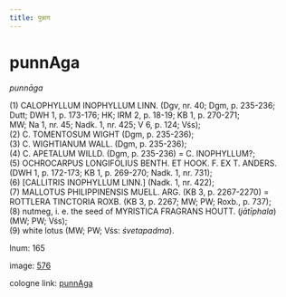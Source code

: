 ```yaml
---
title: पुन्नाग
---
```


# punnAga

<i>punnāga</i>  <div n="P" />(1) <bot>CALOPHYLLUM INOPHYLLUM LINN.</bot> (Dgv, nr. 40; Dgm, p. 235-236; <div n="lb" />Dutt; DWH 1, p. 173-176; HK; IRM 2, p. 18-19; KB 1, p. 270-271; <div n="lb" />MW; Na 1, nr. 45; Nadk. 1, nr. 425; V 6, p. 124; Vśs); <div n="P" />(2) <bot>C. TOMENTOSUM WIGHT</bot> (Dgm, p. 235-236); <div n="P" />(3) <bot>C. WIGHTIANUM WALL.</bot> (Dgm, p. 235-236); <div n="P" />(4) <bot>C. APETALUM WILLD.</bot> (Dgm, p. 235-236) = <bot>C. INOPHYLLUM</bot>?; <div n="P" />(5) <bot>OCHROCARPUS LONGIFOLIUS BENTH. ET HOOK. F. EX T. ANDERS.</bot> <div n="lb" />(DWH 1, p. 172-173; KB 1, p. 269-270; Nadk. 1, nr. 731); <div n="P" />(6) [<bot>CALLITRIS INOPHYLLUM LINN.</bot>] (Nadk. 1, nr. 422); <div n="P" />(7) <bot>MALLOTUS PHILIPPINENSIS MUELL. ARG.</bot> (KB 3, p. 2267-2270) = <div n="lb" /><bot>ROTTLERA TINCTORIA ROXB.</bot> (KB 3, p. 2267; MW; PW; Roxb., p. 737); <div n="P" />(8) nutmeg, i. e. the seed of <bot>MYRISTICA FRAGRANS HOUTT.</bot> (<i>jātīphala</i>) <div n="lb" />(MW; PW; Vśs); <div n="P" />(9) white lotus (MW; PW; Vśs: <i>śvetapadma</i>).

lnum: 165

image: [576](https://www.sanskrit-lexicon.uni-koeln.de/scans/csl-apidev/servepdf.php?dict=snp&page=576)

cologne link: [punnAga](https://sanskrit-lexicon.uni-koeln.de/scans/csl-apidev/getword.php?dict=snp&key=punnAga)

